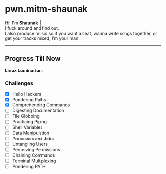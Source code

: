 # pwn.mitm-shaunak  

Hi! I'm **Shaunak** 👋  
I fuck around and find out.  
I also produce music so if you want a beat, wanna write songs together, or get your tracks mixed, I’m your man.  

---

## Progress Till Now  

**Linux Luminarium**

### Challenges
- [x] Hello Hackers  
- [x] Pondering Paths  
- [x] Comprehending Commands  
- [ ] Digesting Documentation  
- [ ] File Globbing  
- [ ] Practicing Piping  
- [ ] Shell Variables  
- [ ] Data Manipulation  
- [ ] Processes and Jobs  
- [ ] Untangling Users  
- [ ] Perceiving Permissions  
- [ ] Chaining Commands  
- [ ] Terminal Multiplexing  
- [ ] Pondering PATH  

